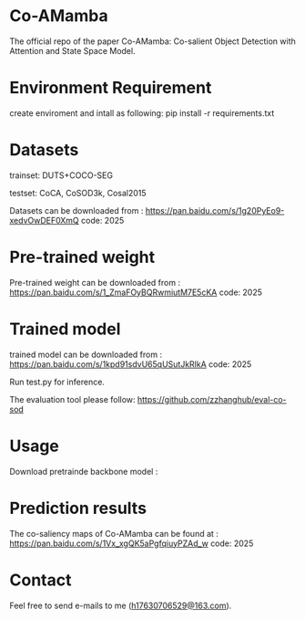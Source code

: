 # Co-AMamba
The official repo of the paper Co-AMamba: Co-salient Object Detection with Attention and State Space Model.

# Environment Requirement
create enviroment and intall as following: pip install -r requirements.txt
# Datasets
trainset: DUTS+COCO-SEG

testset: CoCA, CoSOD3k, Cosal2015

Datasets can be downloaded from :  https://pan.baidu.com/s/1g20PyEo9-xedvOwDEF0XmQ   code: 2025 
# Pre-trained weight
Pre-trained weight can be downloaded from : https://pan.baidu.com/s/1_ZmaFOyBQRwmiutM7E5cKA code: 2025
# Trained model
trained model can be downloaded from : https://pan.baidu.com/s/1kpd91sdvU65qUSutJkRlkA code: 2025

Run test.py for inference.

The evaluation tool please follow: https://github.com/zzhanghub/eval-co-sod
# Usage
Download pretrainde backbone model :
# Prediction results
The co-saliency maps of Co-AMamba can be found at : https://pan.baidu.com/s/1Vx_xgQK5aPgfqiuyPZAd_w code: 2025
# Contact
Feel free to send e-mails to me (h17630706529@163.com).
